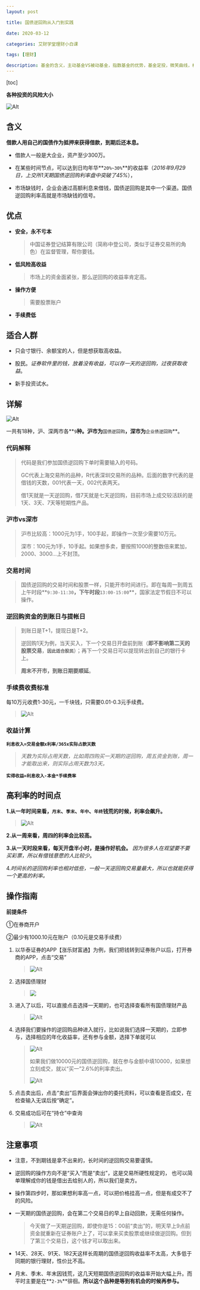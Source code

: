 ```yaml
---
layout: post

title: 国债逆回购从入门到实践

date: 2020-03-12

categories: 艾财学堂理财小白课

tags: [理财]

description: 基金的含义，主动基金VS被动基金，指数基金的优势，基金定投，微笑曲线，根据估值来定投
---
```


[toc]

**各种投资的风险大小**

 ![Alt](https://user-images.githubusercontent.com/35519242/76495898-c60cd300-6472-11ea-8811-c678a8c49777.png)



## 含义

**借款人用自己的国债作为抵押来获得借款，到期后还本息。**

- 借款人一般是大企业，资产至少300万。

- 在某些时间节点，可以达到日均年华**`20%~30%`**的收益率（*2016年9月29日，上交所1天期国债逆回购利率盘中突破了45%*），

- 市场缺钱时，企业会通过高额利息来借钱，国债逆回购是其中一个渠道。国债逆回购利率高就是市场缺钱的信号。

## 优点

- **安全，永不亏本**

  > 中国证券登记结算有限公司（简称中登公司，类似于证券交易所的角色）在监督管理，帮你要钱。

- **低风险高收益**

  > 市场上的资金面紧张，那么逆回购的收益率肯定高。

- **操作方便**

  > 需要股票账户

- **手续费低**

## 适合人群

- 只会寸银行、余额宝的人，但是想获取高收益。
- 股民。*证券软件里的钱，放着没有收益，可以存一天的逆回购，过夜获取收益*。

- 新手投资试水。

## 详解

![Alt](https://user-images.githubusercontent.com/35519242/76496798-bee6c480-6474-11ea-8c6b-3cabc3adb4db.jpg)

一共有18种，沪、深两市各**`9`**种。沪市为**`国债逆回购`**，深市为**`企业债逆回购`**。

### 代码解释 

> 代码是我们参加国债逆回购下单时需要输入的号码。
>
> GC代表上海交易所的品种，R代表深圳交易所的品种。后面的数字代表的是借钱的天数，001代表一天，002代表两天。
>
> 借1天就是一天逆回购，借7天就是七天逆回购，目前市场上成交较活跃的是1天、3天、7天等短期性产品。

### 沪市vs深市 

> 沪市比较高：1000元为1手，100手起，即操作一次至少需要10万元。
>
> 深市：100元为1手，10手起。如果想多卖，要按照1000的整数倍来累加，2000、3000…上不封顶。

### 交易时间

> 国债逆回购的交易时间和股票一样，只能开市时间进行。即在每周一到周五上午时段**`9:30-11:30`**，下午时段**`13:00-15:00`**，国家法定节假日不可以操作。

### 逆回购资金的到账日与提帐日

> 到账日是T+1，提现日是T+2。
>
> 逆回购1天为例，当天买入，下一个交易日开盘前到账（**即不影响第二天的股票交易**，**`因此适合股民`**）；再下一个交易日可以提现转出到自己的银行卡上。
>
> **周末不开市，到账日期要顺延**。

### 手续费收费标准

每10万元收费1-30元，一千块钱，只需要0.01-0.3元手续费。

> ![Alt](https://user-images.githubusercontent.com/35519242/76497519-16d1fb00-6476-11ea-8d5c-69a5ba25563f.png) 

### 收益计算

**`利息收入=交易金额x利率/365x实际占款天数`**   

>*天数为实际占用天数，比如周四购买一天期的逆回购，周五资金到账，周一才能取出来，则实际占用天数为3天。*

**`实得收益=利息收入-本金*手续费率`**

## 高利率的时间点

**1.从一年时间来看，`月末`、`季末`、`年中`、`年终`钱荒的时候，利率会飙升。**

> ![Alt](https://user-images.githubusercontent.com/35519242/76498492-f6a33b80-6477-11ea-9be0-e38be0c34787.png)

**2.从一周来看，周四的利率会比较高。**

**3.从一天时段来看，每天开盘半小时，是操作好机会。** *因为很多人在观望要不要买彩票，所以有借钱意愿的人比较少*。

4.*时间长的逆回购利率也相对低些，一般一天逆回购交易量最大，所以也就能获得一个更高的利率。*

## 操作指南

**前提条件**

①在券商开户

②最少有1000.10元在账户（0.10元是交易手续费）

1. 以华泰证券的APP【涨乐财富通】为例，我们把钱转到证券账户以后，打开券商的APP，点击“交易”

   >![Alt](https://user-images.githubusercontent.com/35519242/76506011-65d35c80-6485-11ea-98ab-95e071875f37.png)

2. 选择国债理财

   >![](https://user-images.githubusercontent.com/35519242/76506270-d8dcd300-6485-11ea-9382-deb63005a5ab.png)

3. 进入了以后，可以直接点击选择一天期的，也可选择查看所有国债理财产品

   > ![Alt](https://user-images.githubusercontent.com/35519242/76506477-31ac6b80-6486-11ea-826d-64a3faa785b6.png)

4. 选择我们要操作的逆回购品种进入就行，比如说我们选择一天期的，立即参与，选择相应的年化收益率，还有参与金额，选择下单就可以

   >![Alt](https://user-images.githubusercontent.com/35519242/76506693-8bad3100-6486-11ea-9705-28598cc44674.png)
   >
   >如果我们做10000元的国债逆回购，就在参与金额中填10000，如果想立刻成交，就以“买一”2.6%的利率卖出。
   >
   >![Alt](https://user-images.githubusercontent.com/35519242/76506998-0413f200-6487-11ea-8143-a1d85a86dd2e.png)

5. 点击卖出后，点击“卖出”后界面会弹出你的委托资料，可以查看是否成交，在检查输入无误后按“确定”。

6. 交易成功后可在“持仓”中查询

   >![Alt](https://user-images.githubusercontent.com/35519242/76507219-5fde7b00-6487-11ea-8508-260f72bad34a.png)

## 注意事项

- 注意，不到期钱是拿不出来的，长时间的逆回购交易要谨慎。

- 逆回购的操作方向不是“买入”而是“卖出”，这是交易所硬性规定的， 也可以简单理解成你的钱是借出去给别人的，所以我们是卖方。

- 操作第四步时，那如果想利率高一点，可以把价格挂高一点，但是有成交不了的风险。

- 一天期的国债逆回购，会在第二个交易日的早上自动回款，无需任何操作。

  > 今天做了一天期逆回购，即使你是15：00前“卖出”的，明天早上9点前资金就重新在证券账户上了，可以拿来买卖股票或继续做逆回购。但到了第三个交易日，这个钱才可以取出来。

- 14天、28天、91天、182天这样长周期的国债逆回购收益率不太高，大多低于同期的银行理财，性价比不高。
- 月末、季末、年末因钱荒，这几天短期国债逆回购的收益率开始大幅上升。而平时主要是在**`2-3%`**徘徊。**所以这个品种是等到有机会的时候再参与。**

